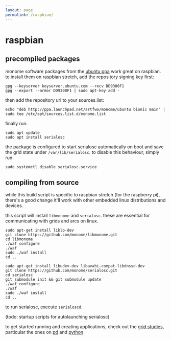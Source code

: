 ```yaml
---
layout: page
permalink: /raspbian/
---
```


# raspbian

## precompiled packages

monome software packages from the [ubuntu ppa](https://launchpad.net/~artfwo/+archive/ubuntu/monome) work great on raspbian. to install them on raspbian stretch, add the repository signing key first:

```
gpg --keyserver keyserver.ubuntu.com --recv DD9300F1
gpg --export --armor DD9300F1 | sudo apt-key add -
```

then add the repository url to your sources.list:

```
echo "deb http://ppa.launchpad.net/artfwo/monome/ubuntu bionic main" | sudo tee /etc/apt/sources.list.d/monome.list
```

finally run:

```
sudo apt update
sudo apt install serialosc
```

the package is configured to start serialosc automatically on boot and save the grid state under `/var/lib/serialosc`. to disable this behaviour, simply run:

```
sudo systemctl disable serialosc.service
```

## compiling from source

while this build script is specific to raspbian stretch (for the raspberry pi), there's a good change it'll work with other embedded linux distributions and devices.

this script will install `libmonome` and `serialosc`. these are essential for communicating with grids and arcs on linux.

```
sudo apt-get install liblo-dev
git clone https://github.com/monome/libmonome.git
cd libmonome
./waf configure
./waf
sudo ./waf install
cd ..

sudo apt-get install libudev-dev libavahi-compat-libdnssd-dev
git clone https://github.com/monome/serialosc.git
cd serialosc
git submodule init && git submodule update
./waf configure
./waf
sudo ./waf install
cd ..
```

to run serialosc, execute `serialoscd`.

(todo: startup scripts for autolaunching serialosc)

to get started running and creating applications, check out the [grid studies](https://monome.org/docs/grid-studies/), particular the ones on [pd](https://monome.org/docs/grid-studies/pd/) and [python](https://monome.org/docs/grid-studies/python/).
